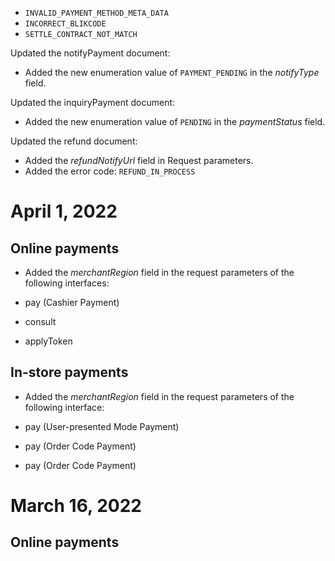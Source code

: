 *   `INVALID_PAYMENT_METHOD_META_DATA`
*   `INCORRECT_BLIKCODE`
*   `SETTLE_CONTRACT_NOT_MATCH`

Updated the notifyPayment document:

*   Added the new enumeration value of `PAYMENT_PENDING` in the _notifyType_ field.

Updated the inquiryPayment document:

*   Added the new enumeration value of `PENDING` in the _paymentStatus_ field.

Updated the refund document:

*   Added the _refundNotifyUrl_ field in Request parameters.
*   Added the error code: `REFUND_IN_PROCESS`

April 1, 2022
=============

Online payments
---------------

*   Added the _merchantRegion_ field in the request parameters of the following interfaces:

*   pay (Cashier Payment)
*   consult
*   applyToken

In-store payments
-----------------

*   Added the _merchantRegion_ field in the request parameters of the following interface:

*   pay (User-presented Mode Payment)
*   pay (Order Code Payment)
*   pay (Order Code Payment)

March 16, 2022
==============

Online payments
---------------